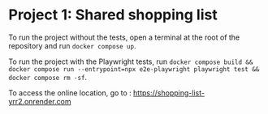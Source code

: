 # Project 1: Shared shopping list

To run the project without the tests, open a terminal at the root of the repository and run `docker compose up`.

To run the project with the Playwright tests, run `docker compose build && docker compose run --entrypoint=npx e2e-playwright playwright test && docker compose rm -sf`.

To access the online location, go to : https://shopping-list-yrr2.onrender.com
